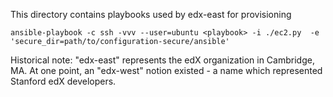 This directory contains playbooks used by edx-east
for provisioning

```
ansible-playbook -c ssh -vvv --user=ubuntu <playbook> -i ./ec2.py  -e 'secure_dir=path/to/configuration-secure/ansible'
```

Historical note: "edx-east" represents the edX organization in Cambridge, MA. At one point, an "edx-west" notion existed - a name which represented Stanford edX developers.
